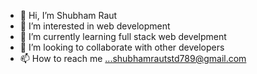 - 👋 Hi, I’m Shubham Raut
- 👀 I’m interested in web development
- 🌱 I’m currently learning full stack web develpment
- 💞️ I’m looking to collaborate with other developers
- 📫 How to reach me ...shubhamrautstd789@gmail.com

<!---
theshubhamraut/theshubhamraut is a ✨ special ✨ repository because its `README.md` (this file) appears on your GitHub profile.
You can click the Preview link to take a look at your changes.
--->
